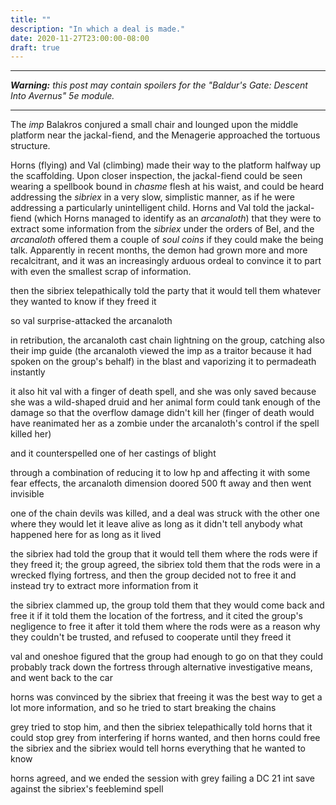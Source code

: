 ```yaml
---
title: ""
description: "In which a deal is made."
date: 2020-11-27T23:00:00-08:00
draft: true
---
```


---

_**Warning:** this post may contain spoilers for the "Baldur's Gate: Descent Into Avernus" 5e module._

---

The _imp_ Balakros conjured a small chair and lounged upon the middle platform near the jackal-fiend, and the Menagerie approached the tortuous structure.

Horns (flying) and Val (climbing) made their way to the platform halfway up the scaffolding. Upon closer inspection, the jackal-fiend could be seen wearing a spellbook bound in _chasme_ flesh at his waist, and could be heard addressing the _sibriex_ in a very slow, simplistic manner, as if he were addressing a particularly unintelligent child. Horns and Val told the jackal-fiend (which Horns managed to identify as an _arcanaloth_) that they were to extract some information from the _sibriex_ under the orders of Bel, and the _arcanaloth_ offered them a couple of _soul coins_ if they could make the being talk. Apparently in recent months, the demon had grown more and more recalcitrant, and it was an increasingly arduous ordeal to convince it to part with even the smallest scrap of information.

then the sibriex telepathically told the party that it would tell them whatever they wanted to know if they freed it

so val surprise-attacked the arcanaloth

in retribution, the arcanaloth cast chain lightning on the group, catching also their imp guide (the arcanaloth viewed the imp as a traitor because it had spoken on the group's behalf) in the blast and vaporizing it to permadeath instantly

it also hit val with a finger of death spell, and she was only saved because she was a wild-shaped druid and her animal form could tank enough of the damage so that the overflow damage didn't kill her (finger of death would have reanimated her as a zombie under the arcanaloth's control if the spell killed her)

and it counterspelled one of her castings of blight

through a combination of reducing it to low hp and affecting it with some fear effects, the arcanaloth dimension doored 500 ft away and then went invisible

one of the chain devils was killed, and a deal was struck with the other one where they would let it leave alive as long as it didn't tell anybody what happened here for as long as it lived

the sibriex had told the group that it would tell them where the rods were if they freed it; the group agreed, the sibriex told them that the rods were in a wrecked flying fortress, and then the group decided not to free it and instead try to extract more information from it

the sibriex clammed up, the group told them that they would come back and free it if it told them the location of the fortress, and it cited the group's negligence to free it after it told them where the rods were as a reason why they couldn't be trusted, and refused to cooperate until they freed it

val and oneshoe figured that the group had enough to go on that they could probably track down the fortress through alternative investigative means, and went back to the car

horns was convinced by the sibriex that freeing it was the best way to get a lot more information, and so he tried to start breaking the chains

grey tried to stop him, and then the sibriex telepathically told horns that it could stop grey from interfering if horns wanted, and then horns could free the sibriex and the sibriex would tell horns everything that he wanted to know

horns agreed, and we ended the session with grey failing a DC 21 int save against the sibriex's feeblemind spell
